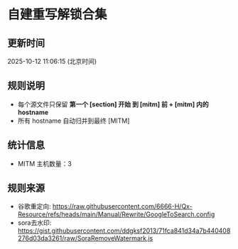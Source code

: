 # 自建重写解锁合集

## 更新时间
2025-10-12 11:06:15 (北京时间)

## 规则说明
- 每个源文件只保留 **第一个 [section] 开始 到 [mitm] 前 + [mitm] 内的 hostname** 
- 所有 hostname 自动归并到最终 [MITM]

## 统计信息
- MITM 主机数量：3

## 规则来源
- 谷歌重定向: https://raw.githubusercontent.com/6666-H/Qx-Resource/refs/heads/main/Manual/Rewrite/GoogleToSearch.config
- sora去水印: https://gist.githubusercontent.com/ddgksf2013/71fca841d34a7b440408276d03da3261/raw/SoraRemoveWatermark.js
